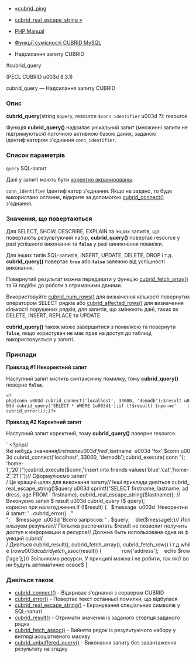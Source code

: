 - [«cubrid_ping](function.cubrid-ping.md)
- [cubrid_real_escape_string
»](function.cubrid-real-escape-string.md)

- [PHP Manual](index.md)
- [Функції сумісності CUBRID MySQL](cubridmysql.cubrid.md)
- Надсилання запиту CUBRID

#cubrid_query

(PECL CUBRID u003d 8.3.1)

cubrid_query — Надсилання запиту CUBRID

### Опис

**cubrid_query**(string `$query`, resource `$conn_identifier` u003d ?):
resource

Функція **cubrid_query()** надсилає унікальний запит (множинні
запити не підтримуються) поточною активною базою даних, заданою
ідентифікатором з'єднання `conn_identifier`.

### Список параметрів

`query`
SQL-запит

Дані у запиті мають бути [коректно
экранированы](function.cubrid-real-escape-string.md).

`conn_identifier`
Ідентифікатор з'єднання. Якщо не задано, то буде використано
останнє, відкрите за допомогою
[cubrid_connect()](function.cubrid-connect.md) з'єднання.

### Значення, що повертаються

Для SELECT, SHOW, DESCRIBE, EXPLAIN та інших запитів, що повертають
результуючий набір, **cubrid_query()** повертає resource у разі
успішного виконання та **`false`** у разі виникнення помилки.

Для інших типів SQL-запитів, INSERT, UPDATE, DELETE, DROP і т.д.
**cubrid_query()** повертає **`true`** або **`false`** залежно
від успішності виконання.

Повернутий результат можна передавати у функцію
[cubrid_fetch_array()](function.cubrid-fetch-array.md) та їй подібні
до роботи з отриманими даними.

Використовуйте [cubrid_num_rows()](function.cubrid-num-rows.md) для
визначення кількості повернутих оператором SELECT рядків або
[cubrid_affected_rows()](function.cubrid-affected-rows.md) для
визначення кількості порушених рядків, для запитів, що змінюють дані,
таких як DELETE, INSERT, REPLACE та UPDATE.

**cubrid_query()** також може завершитися з помилкою та повернути
**`false`**, якщо користувач не має прав на доступ до таблиці,
використовується у запиті.

### Приклади

**Приклад #1 Некоректний запит**

Наступний запит містить синтаксичну помилку, тому
**cubrid_query()** поверне **`false`**.

` <?php$conn u003d cubrid_connect('localhost', 33000, 'demodb');$result u003d cubrid_query('SELECT * WHERE 1u003d1');if (!$result) {про:не'    | cubrid_error());}?> `

**Приклад #2 Коректний запит**

Наступний запит коректний, тому **cubrid_query()** поверне resource.

` <?php//Які небудь значення$firstname u003d 'fred';$lastname  u003d 'fox';$conn u003d cubrid_connect('localhost', 33000, 'demodb');cubrid_execute( conn "); 'home-1','20')");cubrid_execute($conn,"insert into friends values('blue','cat','home-2','21')");// Сформулюємо запит/ / Це кращий шлях для виконання запиту// Інші приклади дивіться cubrid_real_escape_string()$query u003d sprintf("SELECT firstname, lastname, address, age FROM ' firstname), cubrid_real_escape_string($lastname)); // Виконуємо запит $ result u003d cubrid_query ($ query); корисно при налагодження.if (!$result) {   $message  u003d 'Некоректний запит: ' . cubrid_error() . "
";    $message .u003d 'Всего запросов: ' . $query;    die($message);}// Используем результат// Попытка распечатать $result не позволит получить доступ к информации в ресурсе// Должна быть использована одна из функций cubrid/ / Дивіться cubrid_result(), cubrid_fetch_array(), cubrid_fetch_row() і т.д.while ($row u003d cubrid_fetch_assoc($result)) {              row['address'];    echo $row['age'];}// Звільняємо ресурси. У принципі можна і не робити, так як// вони будуть автоматично освоє$ |

### Дивіться також

- [cubrid_connect()](function.cubrid-connect.md) - Відкриває
з'єднання з сервером CUBRID
- [cubrid_error()](function.cubrid-error.md) - Повертає текст
останньої помилки, що відбулася
- [cubrid_real_escape_string()](function.cubrid-real-escape-string.md) -
Екранування спеціальних символів у SQL-запиті
- [cubrid_result()](function.cubrid-result.md) - Отримати значення
із заданого стовпця заданого рядка
- [cubrid_fetch_assoc()](function.cubrid-fetch-assoc.md) - Вийняти
рядок із результуючого набору у вигляді асоціативного масиву
- [cubrid_unbuffered_query()](function.cubrid-unbuffered-query.md) -
Виконання запиту без завантаження результату на згадку
